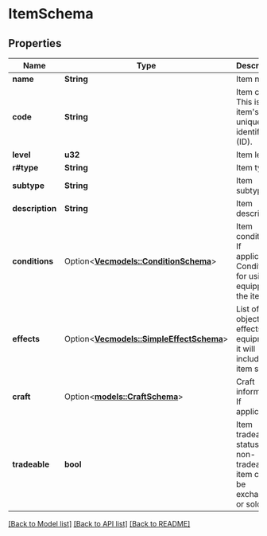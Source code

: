 # ItemSchema

## Properties

Name | Type | Description | Notes
------------ | ------------- | ------------- | -------------
**name** | **String** | Item name. | 
**code** | **String** | Item code. This is the item's unique identifier (ID). | 
**level** | **u32** | Item level. | 
**r#type** | **String** | Item type. | 
**subtype** | **String** | Item subtype. | 
**description** | **String** | Item description. | 
**conditions** | Option<[**Vec<models::ConditionSchema>**](ConditionSchema.md)> | Item conditions. If applicable. Conditions for using or equipping the item. | [optional]
**effects** | Option<[**Vec<models::SimpleEffectSchema>**](SimpleEffectSchema.md)> | List of object effects. For equipment, it will include item stats. | [optional]
**craft** | Option<[**models::CraftSchema**](CraftSchema.md)> | Craft information. If applicable. | [optional]
**tradeable** | **bool** | Item tradeable status. A non-tradeable item cannot be exchanged or sold. | 

[[Back to Model list]](../README.md#documentation-for-models) [[Back to API list]](../README.md#documentation-for-api-endpoints) [[Back to README]](../README.md)


